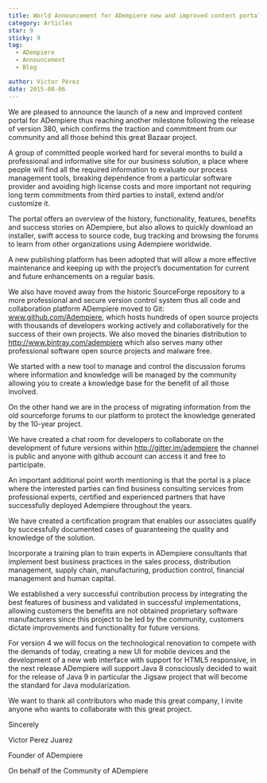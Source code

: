 ```yaml
---
title: World Announcement for ADempiere new and improved content portal
category: Articles
star: 9
sticky: 9
tag:
  - ADempiere
  - Announcement
  - Blog

author: Victor Pérez
date: 2015-08-06
---
```


We are pleased to announce the launch of a new and improved content portal for ADempiere thus reaching another milestone following the release of version 380, which confirms the traction and commitment from our community and all those behind this great Bazaar project.

A group of committed people worked hard for several months to build a professional and informative site for our business solution, a place where people will find all the required information to evaluate our process management tools, breaking dependence from a particular software provider and avoiding high license costs and more important not requiring long term commitments from third parties to install, extend and/or customize it.

The portal offers an overview of the history, functionality, features, benefits and success stories on ADempiere, but also allows to quickly download an installer, swift access to source code, bug tracking and browsing the forums to learn from other organizations using Adempiere worldwide.

A new publishing platform has been adopted that will allow a more effective maintenance and keeping up with the project’s documentation for current and future enhancements on a regular basis.

We also have moved away from the historic SourceForge repository to a more professional and secure version control system thus all code and collaboration platform ADempiere moved to Git: www.github.com/Adempiere, which hosts hundreds of open source projects with thousands of developers working actively and collaboratively for the success of their own projects. We also moved the binaries distribution to http://www.bintray.com/adempiere which also serves many other professional software open source projects and malware free.

We started with a new tool to manage and control the discussion forums where information and knowledge will be managed by the community allowing you to create a knowledge base for the benefit of all those involved.

On the other hand we are in the process of migrating information from the old sourceforge forums to our platform to protect the knowledge generated by the 10-year project.

We have created a chat room for developers to collaborate on the development of future versions within http://gitter.im/adempiere the channel is public and anyone with github account can access it and free to participate.

An important additional point worth mentioning is that the portal is a place where the interested parties can find business consulting services from professional experts, certified and experienced partners that have successfully deployed Adempiere throughout the years.

We have created a certification program that enables our associates qualify by successfully documented cases of guaranteeing the quality and knowledge of the solution.

Incorporate a training plan to train experts in ADempiere consultants that implement best business practices in the sales process, distribution management, supply chain, manufacturing, production control, financial management and human capital.

We established a very successful contribution process by integrating the best features of business and validated in successful implementations, allowing customers the benefits are not obtained proprietary software manufacturers since this project to be led by the community, customers dictate improvements and functionality for future versions.

For version 4 we will focus on the technological renovation to compete with the demands of today, creating a new UI for mobile devices and the development of a new web interface with support for HTML5 responsive, in the next release ADempiere will support Java 8 consciously decided to wait for the release of Java 9 in particular the Jigsaw project that will become the standard for Java modularization.

We want to thank all contributors who made this great company, I invite anyone who wants to collaborate with this great project.

Sincerely

Victor Perez Juarez

Founder of ADempiere

On behalf of the Community of ADempiere
